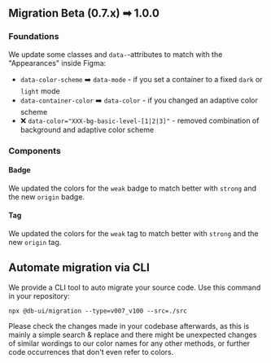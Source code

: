 ## Migration Beta (0.7.x) ➡ 1.0.0

### Foundations

We update some classes and `data-`-attributes to match with the "Appearances" inside Figma:

- `data-color-scheme` ➡️ `data-mode` - if you set a container to a fixed `dark` or `light` mode
- `data-container-color` ➡️ `data-color` - if you changed an adaptive color scheme
- ❌ `data-color="XXX-bg-basic-level-[1|2|3]"` - removed combination of background and adaptive color scheme

### Components

#### Badge

We updated the colors for the `weak` badge to match better with `strong` and the new `origin` badge.

#### Tag

We updated the colors for the `weak` tag to match better with `strong` and the new `origin` tag.

## Automate migration via CLI

We provide a CLI tool to auto migrate your source code. Use this command in your repository:

```shell
npx @db-ui/migration --type=v007_v100 --src=./src
```

Please check the changes made in your codebase afterwards, as this is mainly a simple search & replace and there might be unexpected changes of similar wordings to our color names for any other methods, or further code occurrences that don't even refer to colors.
